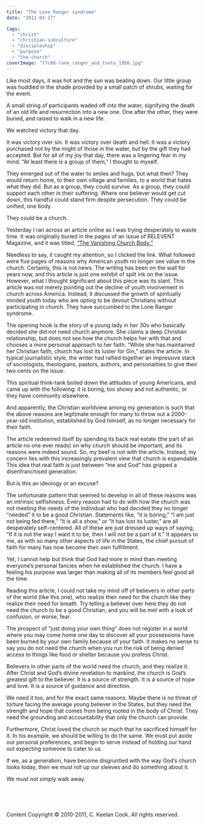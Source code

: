 ```yaml
---
title: "The Lone Ranger syndrome"
date: "2011-03-17"

tags: 
  - "christ"
  - "christian-subculture"
  - "discipleship"
  - "purpose"
  - "the-church"
coverImage: "77c88-lone_ranger_and_tonto_1956.jpg"
---
```


Like most days, it was hot and the sun was beating down. Our little group was huddled in the shade provided by a small patch of shrubs, waiting for the event.

A small string of participants waded off into the water, signifying the death of an old life and resurrection into a new one. One after the other, they were buried, and raised to walk in a new life.

We watched victory that day.

It was victory over sin. It was victory over death and hell. It was a victory purchased not by the might of those in the water, but by the gift they had accepted. But for all of my joy that day, there was a lingering fear in my mind. “At least there is a group of them,” I thought to myself.

They emerged out of the water to smiles and hugs, but what then? They would return home, to their own village and families, to a world that hates what they did. But as a group, they could survive. As a group, they could support each other in their suffering. Where one believer would get cut down, this handful could stand firm despite persecution. They could be unified, one body.

They could be a church.

Yesterday I ran across an article online as I was trying desperately to waste time. It was originally buried in the pages of an issue of RELEVENT Magazine, and it was titled, [“The Vanishing Church Body.”](http://www.relevantmagazine.com/digital-issue-50?page=86)

Needless to say, it caught my attention, so I clicked the link. What followed were five pages of reasons why American youth no longer see value in the church. Certainly, this is not news. The writing has been on the wall for years now, and this article is just one exhibit of spilt ink on the issue. However, what I thought significant about this piece was its slant. This article was not merely pointing out the decline of youth involvement in church across America. Instead, it discussed the growth of spiritually minded youth today who are opting to be devout Christians without participating in church. They have succumbed to the Lone Ranger syndrome.

The opening hook is the story of a young lady in her 30s who basically decided she did not need church anymore. She claims a deep Christian relationship, but does not see how the church helps her with that and chooses a more personal approach to her faith. “While she has maintained her Christian faith, church has lost its luster for Gin,” states the article. In typical journalistic style, the writer had rallied together an impressive stack of sociologists, theologians, pastors, authors, and personalities to give their two cents on the issue.

This spiritual think-tank boiled down the attitudes of young Americans, and came up with the following: it is boring, too showy and not authentic, or they have community elsewhere.

And apparently, the Christian worldview among my generation is such that the above reasons are legitimate enough for many to throw out a 2000-year-old institution, established by God himself, as no longer necessary for their faith.

The article redeemed itself by spending its back real estate (the part of an article no one ever reads) on why church should be important, and its reasons were indeed sound. So, my beef is not with the article. Instead, my concern lies with this increasingly prevalent view that church is expendable. This idea that real faith is just between “me and God” has gripped a disenfranchised generation.

But is this an ideology or an excuse?

The unfortunate pattern that seemed to develop in all of these reasons was an intrinsic selfishness. Every reason had to do with how the church was not meeting the needs of the individual who had decided they no longer “needed” it to be a good Christian. Statements like, “it is boring,” “I am just not being fed there,” “it is all a show,” or “it has lost its luster,” are all desperately self-centered. All of these are just dressed up ways of saying, “If it is not the way I want it to be, then I will not be a part of it.” It appears to me, as with so many other aspects of life in the States, the chief pursuit of faith for many has now become their own fulfillment.

Yet, I cannot help but think that God had more in mind than meeting everyone’s personal fancies when he established the church. I have a feeling his purpose was larger than making all of its members feel good all the time.

Reading this article, I could not take my mind off of believers in other parts of the world (like this one), who realize their need for the church like they realize their need for breath. Try telling a believer over here they do not need the church to be a good Christian, and you will be met with a look of confusion, or worse, fear.

The prospect of “just doing your own thing” does not register in a world where you may come home one day to discover all your possessions have been burned by your own family because of your faith. It makes no sense to say you do not need the church when you run the risk of being denied access to things like food or shelter because you profess Christ.

Believers in other parts of the world need the church, and they realize it. After Christ and God’s divine revelation to mankind, the church is God’s greatest gift to the believer. It is a source of strength. It is a source of hope and love. It is a source of guidance and direction.

We need it too, and for the exact same reasons. Maybe there is no threat of torture facing the average young believer in the States, but they need the strength and hope that comes from being rooted in the body of Christ. They need the grounding and accountability that only the church can provide.

Furthermore, Christ loved the church so much that he sacrificed himself for it. In his example, we should be willing to do the same. We must put aside our personal preferences, and begin to serve instead of holding our hand out expecting someone to cater to us.

If we, as a generation, have become disgruntled with the way God’s church looks today, then we must roll up our sleeves and do something about it.

We must not simply walk away.

 

 

Content Copyright © 2010-2011, C. Keelan Cook. All rights reserved.

